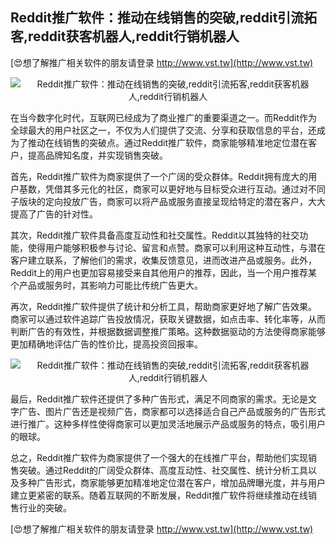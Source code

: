 ## **Reddit推广软件：推动在线销售的突破,reddit引流拓客,reddit获客机器人,reddit行销机器人**

[😍想了解推广相关软件的朋友请登录 http://www.vst.tw](http://www.vst.tw)

 <center><img src="https://vst.tw/MP4/tuiguang/png/6.png" alt="Reddit推广软件：推动在线销售的突破,reddit引流拓客,reddit获客机器人,reddit行销机器人"></center>

在当今数字化时代，互联网已经成为了商业推广的重要渠道之一。而Reddit作为全球最大的用户社区之一，不仅为人们提供了交流、分享和获取信息的平台，还成为了推动在线销售的突破点。通过Reddit推广软件，商家能够精准地定位潜在客户，提高品牌知名度，并实现销售突破。

首先，Reddit推广软件为商家提供了一个广阔的受众群体。Reddit拥有庞大的用户基数，凭借其多元化的社区，商家可以更好地与目标受众进行互动。通过对不同子版块的定向投放广告，商家可以将产品或服务直接呈现给特定的潜在客户，大大提高了广告的针对性。

其次，Reddit推广软件具备高度互动性和社交属性。Reddit以其独特的社交功能，使得用户能够积极参与讨论、留言和点赞。商家可以利用这种互动性，与潜在客户建立联系，了解他们的需求，收集反馈意见，进而改进产品或服务。此外，Reddit上的用户也更加容易接受来自其他用户的推荐，因此，当一个用户推荐某个产品或服务时，其影响力可能比传统广告更大。

再次，Reddit推广软件提供了统计和分析工具，帮助商家更好地了解广告效果。商家可以通过软件追踪广告投放情况，获取关键数据，如点击率、转化率等，从而判断广告的有效性，并根据数据调整推广策略。这种数据驱动的方法使得商家能够更加精确地评估广告的性价比，提高投资回报率。

 <center><img src="https://vst.tw/MP4/tuiguang/png/7.png" alt="Reddit推广软件：推动在线销售的突破,reddit引流拓客,reddit获客机器人,reddit行销机器人"></center>

最后，Reddit推广软件还提供了多种广告形式，满足不同商家的需求。无论是文字广告、图片广告还是视频广告，商家都可以选择适合自己产品或服务的广告形式进行推广。这种多样性使得商家可以更加灵活地展示产品或服务的特点，吸引用户的眼球。

总之，Reddit推广软件为商家提供了一个强大的在线推广平台，帮助他们实现销售突破。通过Reddit的广阔受众群体、高度互动性、社交属性、统计分析工具以及多种广告形式，商家能够更加精准地定位潜在客户，增加品牌曝光度，并与用户建立更紧密的联系。随着互联网的不断发展，Reddit推广软件将继续推动在线销售行业的突破。

[😍想了解推广相关软件的朋友请登录 http://www.vst.tw](http://www.vst.tw)



